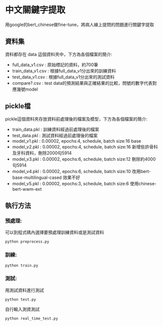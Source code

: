 # 中文關鍵字提取

用google的bert_chinese做fine-tune，將病人線上提問的問題進行關鍵字提取

## 資料集
資料都存在 data 這個資料夾中，下方為各個檔案的簡介:
* full_data_v1.csv : 原始標記的資料，約700筆
* train_data_v1.csv : 根據full_data_v1分出來的訓練資料
* test_data_v1.csv : 根據full_data_v1分出來的測試資料
* compare?.csv : test data的預測結果與正確結果的比較，問號的數字代表對應幾號model

## pickle檔
pickle這個資料夾存放資料前處理後的檔案及模型，下方為各個檔案的簡介:
* train_data.pkl : 訓練資料經過前處理後的檔案
* test_data.pkl : 測試資料經過前處理後的檔案
* model_v1.pkl : 0.00002, epochs:4, schedule, batch size:16  base
* model_v2.pkl : 0.00002, epochs:4, schedule, batch size:16  新增些許骨科及牙科資料，刪除2000句5914
* model_v3.pkl : 0.00002, epochs:6, schedule, batch size:12  刪除約4000句5914
* model_v4.pkl : 0.00002, epochs:6, schedule, batch size:10  改用bert-base-multilingual-cased 效果不好
* model_v5.pkl : 0.00002, epochs:3, schedule, batch size:6  使用chinese-bert-wwm-ext

## 執行方法
### 預處理:
可以到程式碼內選擇要預處理訓練資料或是測試資料

    python preprocess.py
### 訓練:
    python train.py
### 測試:
用測試資料進行測試

    python test.py
自行輸入測資測試

    python real_time_test.py

